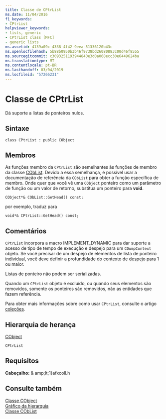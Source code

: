 ```yaml
---
title: Classe de CPtrList
ms.date: 11/04/2016
f1_keywords:
- CPtrList
helpviewer_keywords:
- lists, generic
- CPtrList class [MFC]
- generic lists
ms.assetid: 4139a09c-4338-4f42-9eea-51336120b43c
ms.openlocfilehash: 5b88b0950b3b46f9738bd26080883c00d46f8555
ms.sourcegitcommit: c3093251193944840e3d0a068ecc30e6449624ba
ms.translationtype: MT
ms.contentlocale: pt-BR
ms.lasthandoff: 03/04/2019
ms.locfileid: "57266231"
---
```

# <a name="cptrlist-class"></a>Classe de CPtrList

Dá suporte a listas de ponteiros nulos.

## <a name="syntax"></a>Sintaxe

```
class CPtrList : public CObject
```

## <a name="members"></a>Membros

As funções membro da `CPtrList` são semelhantes às funções de membro da classe [CObList](../../mfc/reference/coblist-class.md). Devido a essa semelhança, é possível usar a documentação de referência da `CObList` para obter a função específica de membro. Onde quer que você vê uma `CObject` ponteiro como um parâmetro de função ou um valor de retorno, substitua um ponteiro para **void**.

`CObject*& CObList::GetHead() const;`

por exemplo, traduz para

`void*& CPtrList::GetHead() const;`

## <a name="remarks"></a>Comentários

`CPtrList` incorpora a macro IMPLEMENT_DYNAMIC para dar suporte a acesso de tipo de tempo de execução e despejo para um `CDumpContext` objeto. Se você precisar de um despejo de elementos de lista de ponteiro individual, você deve definir a profundidade do contexto de despejo para 1 ou maior.

Listas de ponteiro não podem ser serializadas.

Quando um `CPtrList` objeto é excluído, ou quando seus elementos são removidos, somente os ponteiros são removidos, não as entidades que fazem referência.

Para obter mais informações sobre como usar `CPtrList`, consulte o artigo [coleções](../../mfc/collections.md).

## <a name="inheritance-hierarchy"></a>Hierarquia de herança

[CObject](../../mfc/reference/cobject-class.md)

`CPtrList`

## <a name="requirements"></a>Requisitos

**Cabeçalho:** & amp;lt;1}afxcoll.h

## <a name="see-also"></a>Consulte também

[Classe CObject](../../mfc/reference/cobject-class.md)<br/>
[Gráfico da hierarquia](../../mfc/hierarchy-chart.md)<br/>
[Classe CObList](../../mfc/reference/coblist-class.md)
